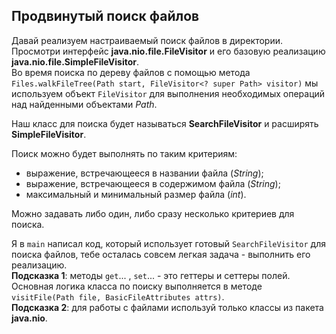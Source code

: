 ## Продвинутый поиск файлов

Давай реализуем настраиваемый поиск файлов в директории.  
Просмотри интерфейс **java.nio.file.FileVisitor** и его базовую реализацию **java.nio.file.SimpleFileVisitor**.  
Во время поиска по дереву файлов с помощью метода `Files.walkFileTree(Path start, FileVisitor<? super Path> visitor)`
мы используем объект `FileVisitor` для выполнения необходимых операций над найденными объектами *Path*.

Наш класс для поиска будет называться **SearchFileVisitor** и расширять **SimpleFileVisitor**.

Поиск можно будет выполнять по таким критериям:
* выражение, встречающееся в названии файла (*String*);
* выражение, встречающееся в содержимом файла (*String*);
* максимальный и минимальный размер файла (*int*).  

Можно задавать либо один, либо сразу несколько критериев для поиска.

Я в `main` написал код, который использует готовый `SearchFileVisitor` для поиска файлов, тебе осталась совсем легкая задача - выполнить его реализацию.  
**Подсказка 1**: методы `get`... , `set`... - это геттеры и сеттеры полей. Основная логика класса по поиску выполняется в методе `visitFile(Path file, BasicFileAttributes attrs)`.  
**Подсказка 2**: для работы с файлами используй только классы из пакета **java.nio**.

